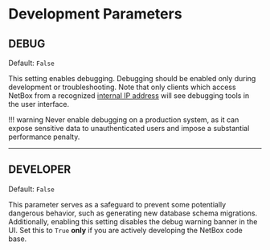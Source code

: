 # Development Parameters

## DEBUG

Default: `False`

This setting enables debugging. Debugging should be enabled only during development or troubleshooting. Note that only
clients which access NetBox from a recognized [internal IP address](./system.md#internal_ips) will see debugging tools in the user
interface.

!!! warning
    Never enable debugging on a production system, as it can expose sensitive data to unauthenticated users and impose a
    substantial performance penalty.

---

## DEVELOPER

Default: `False`

This parameter serves as a safeguard to prevent some potentially dangerous behavior, such as generating new database schema migrations. Additionally, enabling this setting disables the debug warning banner in the UI. Set this to `True` **only** if you are actively developing the NetBox code base.
